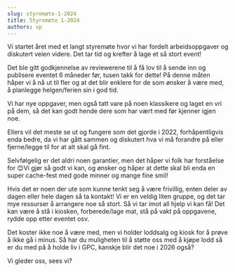 ```yaml
---
slug: styremøte-1-2024
title: Styremøte 1-2024
authors: vp
---
```


Vi startet året med et langt styremøte hvor vi har fordelt arbeidsoppgaver og diskutert veien videre. Det tar tid og krefter å lage et så stort event!

Det ble gitt godkjennelse av reviewerene til å få lov til å sende inn og publisere eventet 6 måneder før, tusen takk for dette! På denne måten håper vi å nå ut til fler og at det blir enklere for de som ønsker å være med, å planlegge helgen/ferien sin i god tid.

Vi har nye oppgaver, men også tatt vare på noen klassikere og laget en vri på dem, så det kan godt hende dere som har vært med før kjenner igjen noe.

Ellers vil det meste se ut og fungere som det gjorde i 2022, forhåpentligvis enda bedre, da vi har gått sammen og diskutert hva vi må forandre på eller fjerne/legge til for at alt skal gå fint.

Selvfølgelig er det aldri noen garantier, men det håper vi folk har forståelse for 😊Vi gjør så godt vi kan, og ønsker og håper at dette skal bli enda en super cache-fest med gode minner og mange fine smil!

Hvis det er noen der ute som kunne tenkt seg å være frivillig, enten deler av dagen eller hele dagen så ta kontakt! Vi er en veldig liten gruppe, og det tar mye ressurser å arrangere noe så stort. Så vi tar imot all hjelp vi kan få! Det kan være å stå i kiosken, forberede/lage mat, stå på vakt på oppgavene, rydde opp etter eventet osv.

Det koster ikke noe å være med, men vi holder loddsalg og kiosk for å prøve å ikke gå i minus. Så har du muligheten til å støtte oss med å kjøpe lodd så er du med på å holde liv i GPC, kanskje blir det noe i 2026 også?

Vi gleder oss, sees vi?
